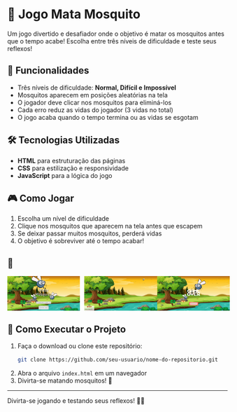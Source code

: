 # 🦟 Jogo Mata Mosquito

Um jogo divertido e desafiador onde o objetivo é matar os mosquitos antes que o tempo acabe! Escolha entre três níveis de dificuldade e teste seus reflexos!

## 🚀 Funcionalidades

- Três níveis de dificuldade: **Normal, Difícil e Impossível**
- Mosquitos aparecem em posições aleatórias na tela
- O jogador deve clicar nos mosquitos para eliminá-los
- Cada erro reduz as vidas do jogador (3 vidas no total)
- O jogo acaba quando o tempo termina ou as vidas se esgotam

## 🛠 Tecnologias Utilizadas

- **HTML** para estruturação das páginas
- **CSS** para estilização e responsividade
- **JavaScript** para a lógica do jogo

## 🎮 Como Jogar

1. Escolha um nível de dificuldade
2. Clique nos mosquitos que aparecem na tela antes que escapem
3. Se deixar passar muitos mosquitos, perderá vidas
4. O objetivo é sobreviver até o tempo acabar!

## 📸 

<div style="display: flex;">
  <img src="imagens/readme/home.png" alt="Imagem 1" style="width: 33%; margin-right: 10px;">
  <img src="imagens/readme/jogo.png" alt="Imagem 2" style="width: 33%;">
    <img src="imagens/readme/gameOver.png" alt="Imagem 4" style="width: 33%;">
</div>

## 📌 Como Executar o Projeto

1. Faça o download ou clone este repositório:
   ```bash
   git clone https://github.com/seu-usuario/nome-do-repositorio.git
   ```
2. Abra o arquivo `index.html` em um navegador
3. Divirta-se matando mosquitos! 🦟

---

Divirta-se jogando e testando seus reflexos! 🎯🔥
